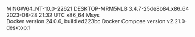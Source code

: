 MINGW64_NT-10.0-22621 DESKTOP-MRM5NLB 3.4.7-25de8b84.x86_64 2023-08-28 21:32 UTC x86_64 Msys  
Docker version 24.0.6, build ed223bc
Docker Compose version v2.21.0-desktop.1
